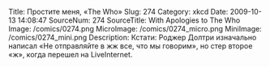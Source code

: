 Title: Простите меня, «The Who» 
Slug: 274 
Category: xkcd 
Date: 2009-10-13 14:08:47 
SourceNum: 274 
SourceTitle: With Apologies to The Who 
Image: /comics/0274.png 
MicroImage: /comics/0274_micro.png 
MiniImage: /comics/0274_mini.png 
Description: Кстати: Роджер Долтри изначально написал «Не отправляйте в жж все, что мы говорим», но  стер второе ­­«ж», когда перешел на LiveInternet. 

